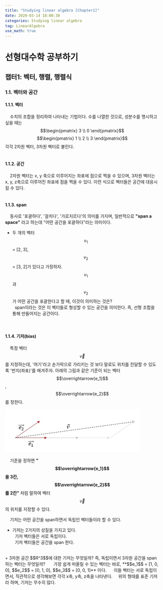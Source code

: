 ```yaml
---
title: "Studying linear algebra [Chapter1]"
date: 2020-03-14 18:00:30
categories: Studying linear algebra
tag: LinearAlgebra
use_math: true
---
```


# 선형대수학 공부하기
## 챕터1: 벡터, 행렬, 행렬식
### 1.1. 벡터와 공간
#### 1.1.1. 벡터<br>
&nbsp;&nbsp;&nbsp;&nbsp;수치의 조합을 정리하여 나타내는 기법이다. 수를 나열한 것으로, 성분수를 명시하고 싶을 때는 $$\begin{pmatrix} 3 \\ 0 \end{pmatrix}$$ $$\begin{pmatrix} 1 \\ 2 \\ 3 \end{pmatrix}$$ 각각 2차원 벡터, 3차원 벡터로 불린다.
<br><br>

#### 1.1.2. 공간<br>
&nbsp;&nbsp;&nbsp;&nbsp;2차원 벡터는 x, y 축으로 이루어지는 좌표에 점으로 찍을 수 있으며, 3차원 벡터는 x, y, z축으로 이루어진 좌표에 점을 찍을 수 있다. 이런 식으로 벡터들은 공간에 대응시킬 수 있다.
<br><br>

#### 1.1.3. span<br>
&nbsp;&nbsp;&nbsp;&nbsp;동사로 '포괄하다', '걸치다', '가로지르다'의 의미를 가지며, 일반적으로 **"span a space"** 라고 하는데 "어떤 공간을 포괄하다"라는 의미이다.<br>  
+ 두 개의 벡터 $$v_1$$ = [2, 3], $$v_2$$ = [3, 2]가 있다고 가정하자. $$v_1$$과 $$v_2$$가 어떤 공간을 포괄한다고 할 때, 이것이 의미하는 것은?  
&nbsp;&nbsp;span이라는 것은 이 벡터들로 형성할 수 있는 공간을 의미한다. 즉, 선형 조합을 통해 만들어지는 공간이다.  
<br><br>

#### 1.1.4. 기저(bias)<br>
&nbsp;&nbsp;&nbsp;&nbsp;특정 벡터 $$\overrightarrow{v}$$를 지정하는데, '여기'라고 손가락으로 가리키는 것 보다 말로도 위치를 전달할 수 있도록 '번지(좌표)'를 매겨주자. 아래의 그림과 같은 기준이 되는 벡터 $$\overrightarrow{e_1}$$, $$\overrightarrow{e_2}$$를 정한다.<br>

<img src="/assets/images/studying/chapter1/3.JPG">
<br>

&nbsp;&nbsp;&nbsp;&nbsp;기준을 정하면 **"$$\overrightarrow{e_1}$$ 을 3칸, $$\overrightarrow{e_2}$$ 를 2칸"** 처럼 말하여 벡터 $$\overrightarrow{v}$$의 위치를 지정할 수 있다.

&nbsp;&nbsp;&nbsp;&nbsp;기저는 어떤 공간을 span하면서 독립인 벡터들이라 할 수 있다.<br>
+ 기저는 2가지의 성질을 가지고 있다.  
&nbsp;&nbsp;기저 벡터들은 서로 독립이다.  
&nbsp;&nbsp;기저 벡터들은 공간을 span 한다.  
<br>
+ 3차원 공간 $$R^3$$에 대한 기저는 무엇일까? 즉, 독립이면서 3차원 공간을 span하는 벡터는 무엇일까?  
&nbsp;&nbsp;&nbsp;&nbsp;&nbsp;&nbsp;가장 쉽게 떠올릴 수 있는 벡터는 바로, **$$e_1$$ = [1, 0, 0], $$e_2$$ = [0, 1, 0], $$e_3$$ = [0, 0, 1]** 이다.  
&nbsp;&nbsp;&nbsp;&nbsp;&nbsp;이들 벡터는 서로 독립이면서, 직관적으로 생각해보면 각각 x축, y축, z축을 나타낸다.  
&nbsp;&nbsp;&nbsp;&nbsp;위의 형태를 표준 기저라 하며, 기저는 무수히 많다.  
